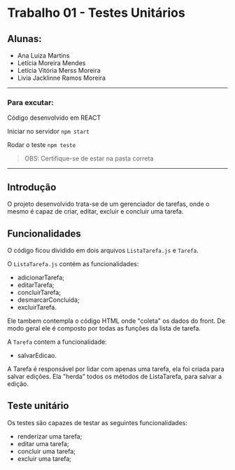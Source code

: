 # Trabalho 01 - Testes Unitários

## Alunas: 
- Ana Luiza Martins
- Letícia Moreira Mendes
- Letícia Vitória Merss Moreira
- Livia Jacklinne Ramos Moreira

---

### Para excutar:
Código desenvolvido em REACT

Iniciar no servidor `npm start`

Rodar o teste `npm teste`

> OBS: Certifique-se de estar na pasta correta

---

## Introdução
O projeto desenvolvido trata-se de um gerenciador de tarefas, onde o mesmo é capaz de criar, editar, excluir e concluir uma tarefa.

## Funcionalidades
O código ficou dividido em dois arquivos `ListaTarefa.js` e `Tarefa`. 

O `ListaTarefa.js` contém as funcionalidades:
- adicionarTarefa;
- editarTarefa;
- concluirTarefa;
- desmarcarConcluida;
- excluirTarefa.

Ele tambem contempla o código HTML onde "coleta" os dados do front.
De modo geral ele é composto por todas as funções da lista de tarefa.

A `Tarefa` contem a funcionalidade:
- salvarEdicao.

A Tarefa é responsável por lidar com apenas uma tarefa, ela foi criada para salvar edições. Ela "herda" todos os métodos de ListaTarefa, para salvar a edição.

## Teste unitário
Os testes são capazes de testar as seguintes funcionalidades:
- renderizar uma tarefa;
- editar uma tarefa;
- concluir uma tarefa;
- excluir uma tarefa;

